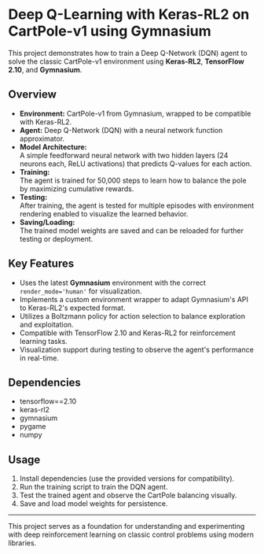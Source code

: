 # Deep Q-Learning with Keras-RL2 on CartPole-v1 using Gymnasium

This project demonstrates how to train a Deep Q-Network (DQN) agent to solve the classic CartPole-v1 environment using **Keras-RL2**, **TensorFlow 2.10**, and **Gymnasium**.

## Overview

- **Environment:** CartPole-v1 from Gymnasium, wrapped to be compatible with Keras-RL2.
- **Agent:** Deep Q-Network (DQN) with a neural network function approximator.
- **Model Architecture:**  
  A simple feedforward neural network with two hidden layers (24 neurons each, ReLU activations) that predicts Q-values for each action.
- **Training:**  
  The agent is trained for 50,000 steps to learn how to balance the pole by maximizing cumulative rewards.
- **Testing:**  
  After training, the agent is tested for multiple episodes with environment rendering enabled to visualize the learned behavior.
- **Saving/Loading:**  
  The trained model weights are saved and can be reloaded for further testing or deployment.

## Key Features

- Uses the latest **Gymnasium** environment with the correct `render_mode='human'` for visualization.
- Implements a custom environment wrapper to adapt Gymnasium's API to Keras-RL2's expected format.
- Utilizes a Boltzmann policy for action selection to balance exploration and exploitation.
- Compatible with TensorFlow 2.10 and Keras-RL2 for reinforcement learning tasks.
- Visualization support during testing to observe the agent's performance in real-time.

## Dependencies

- tensorflow==2.10  
- keras-rl2  
- gymnasium  
- pygame  
- numpy

## Usage

1. Install dependencies (use the provided versions for compatibility).  
2. Run the training script to train the DQN agent.  
3. Test the trained agent and observe the CartPole balancing visually.  
4. Save and load model weights for persistence.

---

This project serves as a foundation for understanding and experimenting with deep reinforcement learning on classic control problems using modern libraries.
